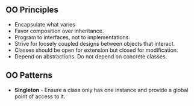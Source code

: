 ## OO Principles
- Encapsulate what varies
- Favor composition over inheritance.
- Program to interfaces, not to implementations.
- Strive for loosely coupled designs between objects that interact.
- Classes should be open for extension but closed for modification.
- Depend on abstractions. Do not depend on concrete classes.

## OO Patterns
- **Singleton** - Ensure a class only has one instance and provide a global point of access to it.
